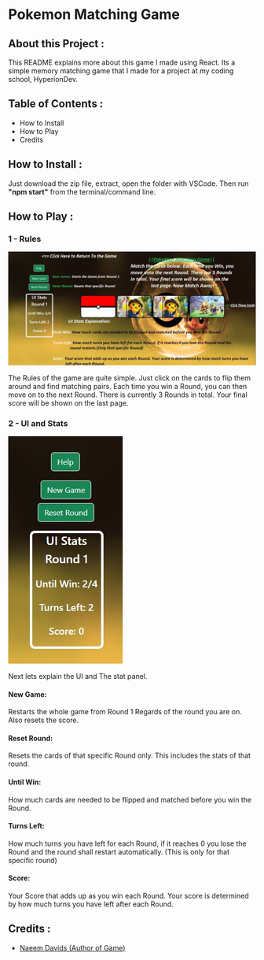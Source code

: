 # Pokemon Matching Game
## About this Project :

This README explains more about this game I made using React. Its a simple memory matching game that I made for a project at my coding school, HyperionDev.

## Table of Contents :

* How to Install
* How to Play
* Credits


## How to Install :

Just download the zip file, extract, open the folder with VSCode. Then run **"npm start"** from the terminal/command line.

## How to Play :

### 1 - Rules

![Pic 1](./src/components/images/HelpPage.jpg)

The Rules of the game are quite simple. Just click on the cards to flip them around and find matching pairs. Each time you win a Round, you can then move on to the next Round. There is currently 3 Rounds in total. Your final score will be shown on the last page.

### 2 - UI and Stats

![Pic 2](./src/components/images/HelpPageUI.jpg)

Next lets explain the UI and The stat panel.

#### New Game: 
Restarts the whole game from Round 1 Regards of the round you are on. Also resets the score.

#### Reset Round:
Resets the cards of that specific Round only. This includes the stats of that round.

#### Until Win:
How much cards are needed to be flipped and matched before you win the Round.

#### Turns Left:
How much turns you have left for each Round, if it reaches 0 you lose the Round and the round shall restart automatically.
(This is only for that specific round)

#### Score:
Your Score that adds up as you win each Round. Your score is determined by how much turns you have left after each Round.

## Credits :

* [Naeem Davids (Author of Game)](https://github.com/naeemdavids)